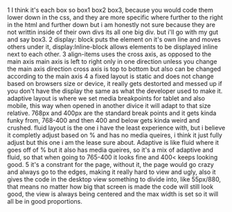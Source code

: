 1
I think it's each box so box1 box2 box3, because you would code them lower down in the css, and they are more specific
where further to the right in the html and further down
but i am honestly not sure because they are not writtin inside of their own divs its all one big div.
but i'll go with my gut and say box3.
2
display: block puts the element on it's own line
and moves others under it,
display:Inline-block allows elements to be displayed
inline next to each other.
3
align-items uses the cross axis, as opposed to the main axis
main axis is left to right only in one direction unless you change the main axis direction 
cross axis is top to bottom but also can be changed according to the main axis
4
a fixed layout is static and does not change based on browsers size or device,
it really gets destorted and messed up if you don't have the display the same as what the 
developer used to make it.
adaptive layout is where we set media breakpoints for tablet and also mobile,
this way when opened in another divice it will adapt to that size relative.
768px and 400px are the standard break points and it gets kinda funky from,
768-400 and then 400 and below gets kinda weird and crushed.
fluid layout is the one i have the least experience with, but i believe it
completly adjust based on % and has no media queires, i think it just fully adjust
but this one i am the lease sure about.
Adaptive is like fluid where it goes off of % but it also has media queires,
so it's a mix of adaptive and fluid, so that when going to 765-400 it looks fine
and 400< keeps looking good.
5
it's a constrant for the page, without it, the page would go crazy and always go to the edges,
making it really hard to view and ugly, also it gives the code in the desktop view something to divide into,
like 55px/880, that means no matter how big that screen is made the code will still look good,
the view is always being centered and the max width is set so it will all be in good proportions.